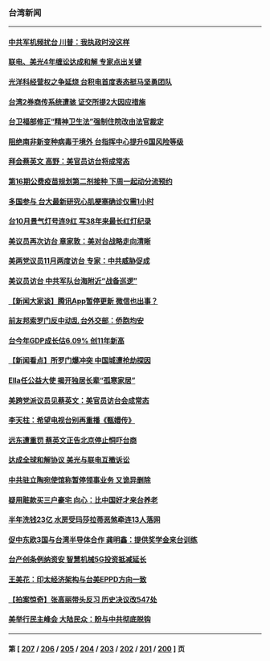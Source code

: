 ### 台湾新闻
---
#### [中共军机频扰台 川普：我执政时没这样](../../pages/ncid1349361/n13400198.md) 
#### [联电、美光4年缠讼达成和解 专家点出关键](../../pages/ncid1349361/n13400360.md) 
#### [光洋科经营权之争延烧 台积电首度表态挺马坚勇团队](../../pages/ncid1349361/n13400236.md) 
#### [台湾2券商传系统遭骇 证交所提2大因应措施](../../pages/ncid1349361/n13400225.md) 
#### [台卫福部修正“精神卫生法”强制住院改由法官裁定](../../pages/ncid1349361/n13400191.md) 
#### [阻绝南非新变种病毒于境外 台指挥中心提升6国风险等级](../../pages/ncid1349361/n13400193.md) 
#### [拜会蔡英文 高野：美官员访台将成常态](../../pages/ncid1349361/n13400228.md) 
#### [第16期公费疫苗规划第二剂接种 下周一起动分流预约](../../pages/ncid1349361/n13400201.md) 
#### [多国参与  台大最新研究心肌梗塞确诊仅需1小时](../../pages/ncid1349361/n13400203.md) 
#### [台10月景气灯号连9红 写38年来最长红灯纪录](../../pages/ncid1349361/n13400156.md) 
#### [美议员再次访台 章家敦：美对台战略走向清晰](../../pages/ncid1349361/n13400968.md) 
#### [美两党议员11月两度访台 专家：中共威胁促成](../../pages/ncid1349361/n13400928.md) 
#### [美议员访台 中共军队台海附近“战备巡逻”](../../pages/ncid1349361/n13400443.md) 
#### [【新闻大家谈】腾讯App暂停更新 微信也出事？](../../pages/ncid1349361/n13400313.md) 
#### [前友邦索罗门反中动乱 台外交部：侨胞均安](../../pages/ncid1349361/n13400418.md) 
#### [台今年GDP成长估6.09% 创11年新高](../../pages/ncid1349361/n13400372.md) 
#### [【新闻看点】所罗门爆冲突 中国城遭抢劫探因](../../pages/ncid1349361/n13398917.md) 
#### [Ella任公益大使 揭开独居长辈“孤寒家居”](../../pages/ncid1349361/n13399813.md) 
#### [美跨党派议员见蔡英文：美官员访台会成常态](../../pages/ncid1349361/n13400023.md) 
#### [李天柱：希望电视台别再重播《甄嬛传》](../../pages/ncid1349361/n13399615.md) 
#### [远东遭重罚 蔡英文正告北京停止恫吓台商](../../pages/ncid1349361/n13399447.md) 
#### [达成全球和解协议 美光与联电互撤诉讼](../../pages/ncid1349361/n13399354.md) 
#### [中共驻立陶宛使馆称暂停领事业务 又诡异删除](../../pages/ncid1349361/n13398672.md) 
#### [疑用赃款买三户豪宅 向心：比中国好才来台养老](../../pages/ncid1349361/n13398152.md) 
#### [半年洗钱23亿 水房受玛莎拉蒂恶煞牵连13人落网](../../pages/ncid1349361/n13398144.md) 
#### [促中东欧3国与台湾半导体合作 龚明鑫：提供奖学金来台训练](../../pages/ncid1349361/n13398141.md) 
#### [台产创条例纳资安 智慧机械5G投资抵减延长](../../pages/ncid1349361/n13398135.md) 
#### [王美花：印太经济架构与台美EPPD方向一致](../../pages/ncid1349361/n13398148.md) 
#### [【拍案惊奇】张高丽带头反习 历史决议改547处](../../pages/ncid1349361/n13397949.md) 
#### [美举行民主峰会 大陆民众：盼与中共彻底脱钩](../../pages/ncid1349361/n13398241.md) 

---
#### 第 [ [207](./207.md) / [206](./206.md) / [205](./205.md) / [204](./204.md) / [203](./203.md) / [202](./202.md) / [201](./201.md) / [200](./200.md) ] 页
